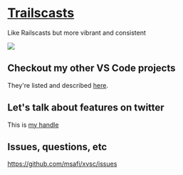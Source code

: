 # [Trailscasts](https://marketplace.visualstudio.com/items?itemName=mksafi.trailscasts)

Like Railscasts but more vibrant and consistent

![](https://raw.githubusercontent.com/msafi/xvsc/master/trailscasts/screenshot.png)

## Checkout my other VS Code projects

They're listed and described [here](https://github.com/msafi/xvsc#projects-in-this-repo).

## Let's talk about features on twitter

This is [my handle](https://twitter.com/msafi)

## Issues, questions, etc

https://github.com/msafi/xvsc/issues
